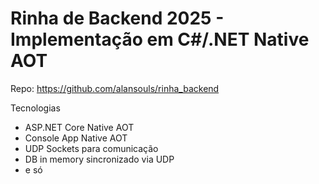 # Rinha de Backend 2025 - Implementação em C#/.NET Native AOT

Repo: https://github.com/alansouls/rinha_backend

Tecnologias
- ASP.NET Core Native AOT
- Console App Native AOT
- UDP Sockets para comunicação
- DB in memory sincronizado via UDP
- e só

